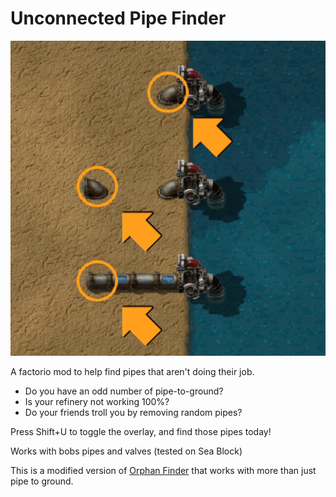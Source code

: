 # Unconnected Pipe Finder

![Screenshot](img/unconnected-pipe-finder.png?raw=true)


A factorio mod to help find pipes that aren't doing their job.
* Do you have an odd number of pipe-to-ground?
* Is your refinery not working 100%?
* Do your friends troll you by removing random pipes?

Press Shift+U to toggle the overlay, and find those pipes today!

Works with bobs pipes and valves (tested on Sea Block)

This is a modified version of [Orphan Finder](https://mods.factorio.com/mod/Orphan%20Finder) that works with more than just pipe to ground.

